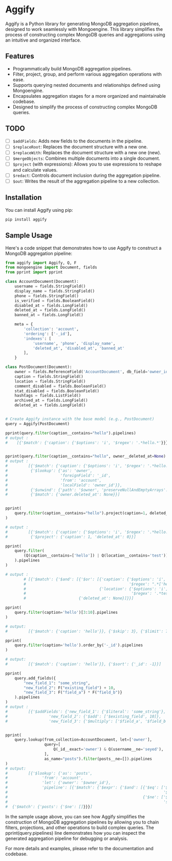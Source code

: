 # Aggify

Aggify is a Python library for generating MongoDB aggregation pipelines, designed to work seamlessly with Mongoengine. This library simplifies the process of constructing complex MongoDB queries and aggregations using an intuitive and organized interface.

## Features

- Programmatically build MongoDB aggregation pipelines.
- Filter, project, group, and perform various aggregation operations with ease.
- Supports querying nested documents and relationships defined using Mongoengine.
- Encapsulates aggregation stages for a more organized and maintainable codebase.
- Designed to simplify the process of constructing complex MongoDB queries.

## TODO

- [ ] `$addFields`: Adds new fields to the documents in the pipeline.
- [ ] `$replaceRoot`: Replaces the document structure with a new one.
- [ ] `$replaceWith`: Replaces the document structure with a new one (new).
- [ ] `$mergeObjects`: Combines multiple documents into a single document.
- [ ] `$project` (with expressions): Allows you to use expressions to reshape and calculate values.
- [ ] `$redact`: Controls document inclusion during the aggregation pipeline.
- [ ] `$out`: Writes the result of the aggregation pipeline to a new collection.

## Installation

You can install Aggify using pip:

```bash
pip install aggify
```

## Sample Usage

Here's a code snippet that demonstrates how to use Aggify to construct a MongoDB aggregation pipeline:

```python
from aggify import Aggify, Q, F
from mongoengine import Document, fields
from pprint import pprint

class AccountDocument(Document):
    username = fields.StringField()
    display_name = fields.StringField()
    phone = fields.StringField()
    is_verified = fields.BooleanField()
    disabled_at = fields.LongField()
    deleted_at = fields.LongField()
    banned_at = fields.LongField()

    meta = {
        'collection': 'account',
        'ordering': ['-_id'],
        'indexes': [
            'username', 'phone', 'display_name',
            'deleted_at', 'disabled_at', 'banned_at'
        ],
    }

class PostDocument(Document):
    owner = fields.ReferenceField('AccountDocument', db_field='owner_id')
    caption = fields.StringField()
    location = fields.StringField()
    comment_disabled = fields.BooleanField()
    stat_disabled = fields.BooleanField()
    hashtags = fields.ListField()
    archived_at = fields.LongField()
    deleted_at = fields.LongField()


# Create Aggify instance with the base model (e.g., PostDocument)
query = Aggify(PostDocument)

pprint(query.filter(caption__contains="hello").pipelines)
# output :
#    [{'$match': {'caption': {'$options': 'i', '$regex': '.*hello.*'}}}]


pprint(query.filter(caption__contains="hello", owner__deleted_at=None).pipelines)
# output :
#         [{'$match': {'caption': {'$options': 'i', '$regex': '.*hello.*'}}},
#          {'$lookup': {'as': 'owner',
#                       'foreignField': '_id',
#                       'from': 'account',
#                       'localField': 'owner_id'}},
#          {'$unwind': {'path': '$owner', 'preserveNullAndEmptyArrays': True}},
#          {'$match': {'owner.deleted_at': None}}]


pprint(
    query.filter(caption__contains="hello").project(caption=1, deleted_at=0).pipelines
)

# output :
#         [{'$match': {'caption': {'$options': 'i', '$regex': '.*hello.*'}}},
#          {'$project': {'caption': 1, 'deleted_at': 0}}]

pprint(
    query.filter(
        (Q(caption__contains=['hello']) | Q(location__contains='test')) & Q(deleted_at=None)
    ).pipelines
)

# output :
        # [{'$match': {'$and': [{'$or': [{'caption': {'$options': 'i',
        #                                             '$regex': ".*['hello'].*"}},
        #                                {'location': {'$options': 'i',
        #                                              '$regex': '.*test.*'}}]},
        #                       {'deleted_at': None}]}}]

pprint(
    query.filter(caption='hello')[3:10].pipelines
)

# output:
#         [{'$match': {'caption': 'hello'}}, {'$skip': 3}, {'$limit': 7}]

pprint(
    query.filter(caption='hello').order_by('-_id').pipelines
)

# output:
#         [{'$match': {'caption': 'hello'}}, {'$sort': {'_id': -1}}]

pprint(
    query.add_fields({
        "new_field_1": "some_string",
        "new_field_2": F("existing_field") + 10,
        "new_field_3": F("field_a") * F("field_b")}
    ).pipelines
)
# output :
#         [{'$addFields': {'new_field_1': {'$literal': 'some_string'},
#                  'new_field_2': {'$add': ['$existing_field', 10]},
#                  'new_field_3': {'$multiply': ['$field_a', '$field_b']}}}]


pprint(
    query.lookup(from_collection=AccountDocument, let=['owner'],
                 query=[
                     Q(_id__exact='owner') & Q(username__ne='seyed'),
                 ],
                 as_name="posts").filter(posts__ne=[]).pipelines
)
# output: 
#         [{'$lookup': {'as': 'posts',
#               'from': 'account',
#               'let': {'owner': '$owner_id'},
#               'pipeline': [{'$match': {'$expr': {'$and': [{'$eq': ['$_id',
#                                                                    '$$owner']},
#                                                           {'$ne': ['$username',
#                                                                    'seyed']}]}}}]}},
#  {'$match': {'posts': {'$ne': []}}}]
```

In the sample usage above, you can see how Aggify simplifies the construction of MongoDB aggregation pipelines by allowing you to chain filters, projections, and other operations to build complex queries. The pprint(query.pipelines) line demonstrates how you can inspect the generated aggregation pipeline for debugging or analysis.

For more details and examples, please refer to the documentation and codebase.
